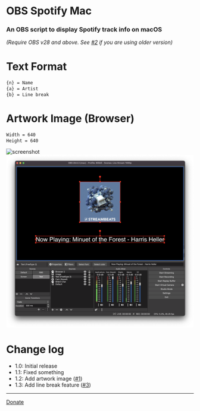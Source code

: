 # OBS Spotify Mac
### An OBS script to display Spotify track info on macOS

_(Require OBS v28 and above. See [#2](https://github.com/RayPS/obs-spotify-mac/issues/2) if you are using older version)_

# Text Format
```
{n} = Name
{a} = Artist
{b} = Line break
```
# Artwork Image (Browser)
```
Width = 640
Height = 640
```

![screenshot](Screenshot%25202023-04-11%2520at%252010.04.55%25402x.png)
![screenshot](Screenshot%202022-11-24%20at%2014.41.59%402x.png)

# Change log
- 1.0: Initial release
- 1.1: Fixed something
- 1.2: Add artwork image ([#1](https://github.com/RayPS/obs-spotify-mac/issues/1))
- 1.3: Add line break feature ([#3](https://github.com/RayPS/obs-spotify-mac/issues/3))

---
[Donate](https://paypal.me/rayps)